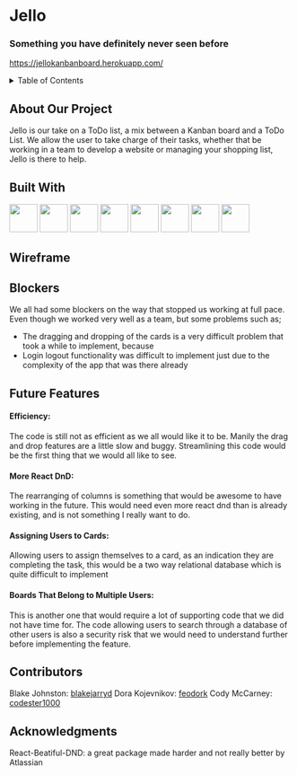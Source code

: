 # Jello
### Something you have definitely never seen before
https://jellokanbanboard.herokuapp.com/

<details>
  <summary>Table of Contents</summary>
  <ol>
    <li>
      <a href="#about-our-project">About Our Project</a>
      <ul>
        <li><a href="#built-with">Built With</a></li>
      </ul>
    </li>
    <li><a href="#wireframe">Wireframe</a></li>
    <li><a href="#blockers">Blockers</a></li>
    <li><a href="#future-features">Future Features</a></li>
    <li><a href="#contributing">Contributing</a></li>
    <li><a href="#acknowledgments">Acknowledgments</a></li>
  </ol>
</details>

## About Our Project
Jello is our take on a ToDo list, a mix between a Kanban board and a ToDo List. 
We allow the user to take charge of their tasks, whether that be working in a team to develop a website or managing your shopping list, Jello is there to help.

## Built With
<img height=50 src="https://cdn.jsdelivr.net/gh/devicons/devicon/icons/html5/html5-original.svg" />
<img height=50 src="https://cdn.jsdelivr.net/gh/devicons/devicon/icons/css3/css3-original.svg" />
<img height=50 src="https://cdn.jsdelivr.net/gh/devicons/devicon/icons/react/react-original.svg" />
<img height=50 src="https://iconape.com/wp-content/files/nm/371209/svg/371209.svg" />
<img height=50 src="https://w7.pngwing.com/pngs/925/447/png-transparent-express-js-node-js-javascript-mongodb-node-js-text-trademark-logo.png" />
<img height=50 src="https://cdn.jsdelivr.net/gh/devicons/devicon/icons/github/github-original.svg"/>
<img height=50 src="https://iconape.com/wp-content/files/xn/371066/svg/371066.svg"/>
<img height=50 src="https://www.kindpng.com/picc/m/385-3850482_mongodb-logo-png-transparent-png.png"/>

## Wireframe


## Blockers
We all had some blockers on the way that stopped us working at full pace.
Even though we worked very well as a team, but some problems such as;
  - The dragging and dropping of the cards is a very difficult problem that took a while to implement, because
  - Login logout functionality was difficult to implement just due to the complexity of the app that was there already

## Future Features
#### Efficiency:
The code is still not as efficient as we all would like it to be. Manily the drag and drop features are a little slow and buggy. Streamlining this code would be the first thing that we would all like to see. 
#### More React DnD:
The rearranging of columns is something that would be awesome to have working in the future. 
This would need even more react dnd than is already existing, and is not something I really want to do.
#### Assigning Users to Cards:
Allowing users to assign themselves to a card, as an indication they are completing the task, this would be a two way relational database which is quite difficult to implement
#### Boards That Belong to Multiple Users:
This is another one that would require a lot of supporting code that we did not have time for. The code allowing users to search through a database of other users is also a security risk that we would need to understand further before implementing the feature.


## Contributors
Blake Johnston: <a href="https://github.com/blakejarryd">blakejarryd</a>
Dora Kojevnikov: <a href="https://github.com/feodork">feodork</a>
Cody McCarney: <a href="https://github.com/codester1000">codester1000</a>

## Acknowledgments
React-Beatiful-DND: a great package made harder and not really better by Atlassian
